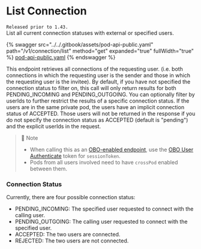 # List Connection

`Released prior to 1.43.`\
List all current connection statuses with external or specified users.

{% swagger src="../../.gitbook/assets/pod-api-public.yaml" path="/v1/connection/list" method="get" expanded="true" fullWidth="true" %}
[pod-api-public.yaml](../../.gitbook/assets/pod-api-public.yaml)
{% endswagger %}

This endpoint retrieves all connections of the requesting user. (i.e. both connections in which the requesting user is the sender and those in which the requesting user is the invitee). By default, if you have not specified the connection status to filter on, this call will only return results for both PENDING\_INCOMING and PENDING\_OUTGOING. You can optionally filter by userIds to further restrict the results of a specific connection status. If the users are in the same private pod, the users have an implicit connection status of ACCEPTED. Those users will not be returned in the response if you do not specify the connection status as ACCEPTED (default is "pending") and the explicit userIds in the request.

> 📘 Note
>
> * When calling this as an [OBO-enabled endpoint](ref:obo-enabled-endpoints), use the [OBO User Authenticate](ref:obo-user-authenticate) token for `sessionToken`.
> * Pods from all users involved need to have `crossPod` enabled between them.

### Connection Status

Currently, there are four possible connection status:

* PENDING\_INCOMING: The specified user requested to connect with the calling user.
* PENDING\_OUTGOING: The calling user requested to connect with the specified user.
* ACCEPTED: The two users are connected.
* REJECTED: The two users are not connected.
